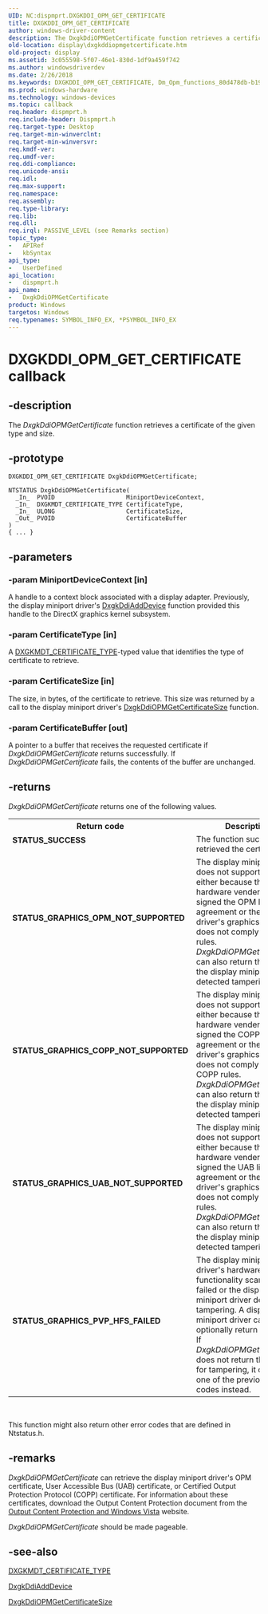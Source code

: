 ```yaml
---
UID: NC:dispmprt.DXGKDDI_OPM_GET_CERTIFICATE
title: DXGKDDI_OPM_GET_CERTIFICATE
author: windows-driver-content
description: The DxgkDdiOPMGetCertificate function retrieves a certificate of the given type and size.
old-location: display\dxgkddiopmgetcertificate.htm
old-project: display
ms.assetid: 3c055598-5f07-46e1-830d-1df9a459f742
ms.author: windowsdriverdev
ms.date: 2/26/2018
ms.keywords: DXGKDDI_OPM_GET_CERTIFICATE, Dm_Opm_functions_80d478db-b192-4d86-8938-c105bcc8a677.xml, DxgkDdiOPMGetCertificate, DxgkDdiOPMGetCertificate callback function [Display Devices], display.dxgkddiopmgetcertificate, dispmprt/DxgkDdiOPMGetCertificate
ms.prod: windows-hardware
ms.technology: windows-devices
ms.topic: callback
req.header: dispmprt.h
req.include-header: Dispmprt.h
req.target-type: Desktop
req.target-min-winverclnt: 
req.target-min-winversvr: 
req.kmdf-ver: 
req.umdf-ver: 
req.ddi-compliance: 
req.unicode-ansi: 
req.idl: 
req.max-support: 
req.namespace: 
req.assembly: 
req.type-library: 
req.lib: 
req.dll: 
req.irql: PASSIVE_LEVEL (see Remarks section)
topic_type:
-	APIRef
-	kbSyntax
api_type:
-	UserDefined
api_location:
-	dispmprt.h
api_name:
-	DxgkDdiOPMGetCertificate
product: Windows
targetos: Windows
req.typenames: SYMBOL_INFO_EX, *PSYMBOL_INFO_EX
---
```


# DXGKDDI_OPM_GET_CERTIFICATE callback


## -description


The<i> DxgkDdiOPMGetCertificate</i> function retrieves a certificate of the given type and size.


## -prototype


````
DXGKDDI_OPM_GET_CERTIFICATE DxgkDdiOPMGetCertificate;

NTSTATUS DxgkDdiOPMGetCertificate(
  _In_  PVOID                    MiniportDeviceContext,
  _In_  DXGKMDT_CERTIFICATE_TYPE CertificateType,
  _In_  ULONG                    CertificateSize,
  _Out_ PVOID                    CertificateBuffer
)
{ ... }
````


## -parameters




### -param MiniportDeviceContext [in]

A handle to a context block associated with a display adapter. Previously, the display miniport driver's <a href="..\dispmprt\nc-dispmprt-dxgkddi_add_device.md">DxgkDdiAddDevice</a> function provided this handle to the DirectX graphics kernel subsystem.


### -param CertificateType [in]

A <a href="..\d3dkmdt\ne-d3dkmdt-_dxgkmdt_certificate_type.md">DXGKMDT_CERTIFICATE_TYPE</a>-typed value that identifies the type of certificate to retrieve.


### -param CertificateSize [in]

The size, in bytes, of the certificate to retrieve. This size was returned by a call to the display miniport driver's <a href="..\dispmprt\nc-dispmprt-dxgkddi_opm_get_certificate_size.md">DxgkDdiOPMGetCertificateSize</a> function.


### -param CertificateBuffer [out]

A pointer to a buffer that receives the requested certificate if <i>DxgkDdiOPMGetCertificate</i> returns successfully. If <i>DxgkDdiOPMGetCertificate</i> fails, the contents of the buffer are unchanged.


## -returns



<i>DxgkDdiOPMGetCertificate</i> returns one of the following values.

<table>
<tr>
<th>Return code</th>
<th>Description</th>
</tr>
<tr>
<td width="40%">
<dl>
<dt><b>STATUS_SUCCESS</b></dt>
</dl>
</td>
<td width="60%">
The function successfully retrieved the certificate.

</td>
</tr>
<tr>
<td width="40%">
<dl>
<dt><b>STATUS_GRAPHICS_OPM_NOT_SUPPORTED</b></dt>
</dl>
</td>
<td width="60%">
The display miniport driver does not support OPM either because the hardware vender never signed the OPM license agreement or the miniport driver's graphics hardware does not comply with OPM rules. <i>DxgkDdiOPMGetCertificate</i> can also return this value if the display miniport driver detected tampering. 

</td>
</tr>
<tr>
<td width="40%">
<dl>
<dt><b>STATUS_GRAPHICS_COPP_NOT_SUPPORTED</b></dt>
</dl>
</td>
<td width="60%">
The display miniport driver does not support COPP either because the hardware vender never signed the COPP license agreement or the miniport driver's graphics hardware does not comply with COPP rules. <i>DxgkDdiOPMGetCertificate</i> can also return this value if the display miniport driver detected tampering. 

</td>
</tr>
<tr>
<td width="40%">
<dl>
<dt><b>STATUS_GRAPHICS_UAB_NOT_SUPPORTED</b></dt>
</dl>
</td>
<td width="60%">
The display miniport driver does not support UAB either because the hardware vender never signed the UAB license agreement or the miniport driver's graphics hardware does not comply with UAB rules. <i>DxgkDdiOPMGetCertificate</i> can also return this value if the display miniport driver detected tampering. 

</td>
</tr>
<tr>
<td width="40%">
<dl>
<dt><b>STATUS_GRAPHICS_PVP_HFS_FAILED</b></dt>
</dl>
</td>
<td width="60%">
The display miniport driver's hardware functionality scan (HFS) failed or the display miniport driver detected tampering. A display miniport driver can optionally return this value. If <i>DxgkDdiOPMGetCertificate</i> does not return this value for tampering, it can return one of the previous error codes instead. 

</td>
</tr>
</table>
 

This function might also return other error codes that are defined in Ntstatus.h.




## -remarks



<i>DxgkDdiOPMGetCertificate</i> can retrieve the display miniport driver's OPM certificate, User Accessible Bus (UAB) certificate, or Certified Output Protection Protocol (COPP) certificate. For information about these certificates, download the Output Content Protection document from the <a href="http://go.microsoft.com/fwlink/p/?linkid=204788">Output Content Protection and Windows Vista</a> website.

<i>DxgkDdiOPMGetCertificate</i> should be made pageable.




## -see-also

<a href="..\d3dkmdt\ne-d3dkmdt-_dxgkmdt_certificate_type.md">DXGKMDT_CERTIFICATE_TYPE</a>



<a href="..\dispmprt\nc-dispmprt-dxgkddi_add_device.md">DxgkDdiAddDevice</a>



<a href="..\dispmprt\nc-dispmprt-dxgkddi_opm_get_certificate_size.md">DxgkDdiOPMGetCertificateSize</a>



 

 


